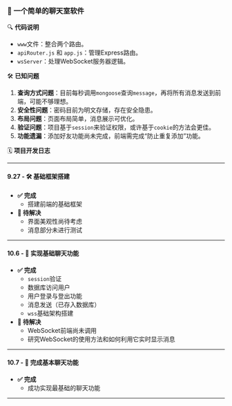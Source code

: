 ### 🚀 一个简单的聊天室软件

🔍 **代码说明**
- `www`文件：整合两个路由。
- `apiRouter.js` 和 `app.js`：管理Express路由。
- `wsServer`：处理WebSocket服务器逻辑。

🛠 **已知问题**
1. **查询方式问题**：目前每秒调用`mongoose`查询`message`，再将所有消息发送到前端，可能不够理想。
2. **安全性问题**：密码目前为明文存储，存在安全隐患。
3. **布局问题**：页面布局简单，消息展示可优化。
4. **验证问题**：项目基于`session`来验证权限，或许基于`cookie`的方法会更佳。
5. **功能遗漏**：添加好友功能尚未完成，前端需完成“防止重复添加”功能。

🗓 **项目开发日志**

---

#### 9.27 - 🛠 基础框架搭建
- **✅ 完成**
    - 搭建前端的基础框架
- **🚧 待解决**
    - 界面美观性尚待考虑
    - 消息部分未进行测试

---

#### 10.6 - 📡 实现基础聊天功能
- **✅ 完成**
    - `session`验证
    - 数据库访问用户
    - 用户登录与登出功能
    - 消息发送（已存入数据库）
    - `wss`基础架构搭建
- **🚧 待解决**
    - WebSocket前端尚未调用
    - 研究WebSocket的使用方法和如何利用它实时显示消息

---

#### 10.7 - 🎉 完成基本聊天功能
- **✅ 完成**
    - 成功实现最基础的聊天功能

---
